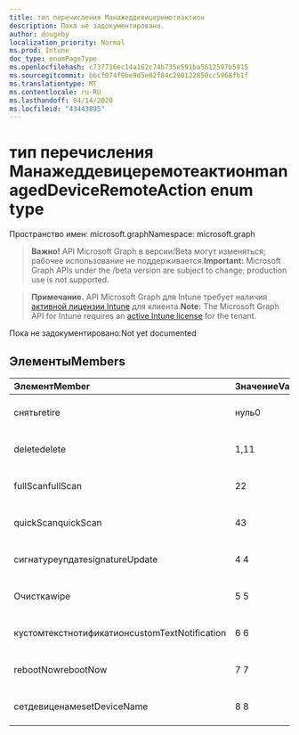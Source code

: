```yaml
---
title: тип перечисления Манажеддевицеремотеактион
description: Пока не задокументировано.
author: dougeby
localization_priority: Normal
ms.prod: Intune
doc_type: enumPageType
ms.openlocfilehash: c737716ec14a162c74b735e591ba5612597b5915
ms.sourcegitcommit: bbcf074f0be9d5e02f84c290122850cc5968fb1f
ms.translationtype: MT
ms.contentlocale: ru-RU
ms.lasthandoff: 04/14/2020
ms.locfileid: "43443895"
---
```

# <a name="manageddeviceremoteaction-enum-type"></a><span data-ttu-id="92fb8-103">тип перечисления Манажеддевицеремотеактион</span><span class="sxs-lookup"><span data-stu-id="92fb8-103">managedDeviceRemoteAction enum type</span></span>

<span data-ttu-id="92fb8-104">Пространство имен: microsoft.graph</span><span class="sxs-lookup"><span data-stu-id="92fb8-104">Namespace: microsoft.graph</span></span>

> <span data-ttu-id="92fb8-105">**Важно!** API Microsoft Graph в версии/Beta могут изменяться; рабочее использование не поддерживается.</span><span class="sxs-lookup"><span data-stu-id="92fb8-105">**Important:** Microsoft Graph APIs under the /beta version are subject to change; production use is not supported.</span></span>

> <span data-ttu-id="92fb8-106">**Примечание.** API Microsoft Graph для Intune требует наличия [активной лицензии Intune](https://go.microsoft.com/fwlink/?linkid=839381) для клиента.</span><span class="sxs-lookup"><span data-stu-id="92fb8-106">**Note:** The Microsoft Graph API for Intune requires an [active Intune license](https://go.microsoft.com/fwlink/?linkid=839381) for the tenant.</span></span>

<span data-ttu-id="92fb8-107">Пока не задокументировано.</span><span class="sxs-lookup"><span data-stu-id="92fb8-107">Not yet documented</span></span>

## <a name="members"></a><span data-ttu-id="92fb8-108">Элементы</span><span class="sxs-lookup"><span data-stu-id="92fb8-108">Members</span></span>
|<span data-ttu-id="92fb8-109">Элемент</span><span class="sxs-lookup"><span data-stu-id="92fb8-109">Member</span></span>|<span data-ttu-id="92fb8-110">Значение</span><span class="sxs-lookup"><span data-stu-id="92fb8-110">Value</span></span>|<span data-ttu-id="92fb8-111">Описание</span><span class="sxs-lookup"><span data-stu-id="92fb8-111">Description</span></span>|
|:---|:---|:---|
|<span data-ttu-id="92fb8-112">снять</span><span class="sxs-lookup"><span data-stu-id="92fb8-112">retire</span></span>|<span data-ttu-id="92fb8-113">нуль</span><span class="sxs-lookup"><span data-stu-id="92fb8-113">0</span></span>|<span data-ttu-id="92fb8-114">Пока не задокументировано.</span><span class="sxs-lookup"><span data-stu-id="92fb8-114">Not yet documented</span></span>|
|<span data-ttu-id="92fb8-115">delete</span><span class="sxs-lookup"><span data-stu-id="92fb8-115">delete</span></span>|<span data-ttu-id="92fb8-116">1,1</span><span class="sxs-lookup"><span data-stu-id="92fb8-116">1</span></span>|<span data-ttu-id="92fb8-117">Пока не задокументировано.</span><span class="sxs-lookup"><span data-stu-id="92fb8-117">Not yet documented</span></span>|
|<span data-ttu-id="92fb8-118">fullScan</span><span class="sxs-lookup"><span data-stu-id="92fb8-118">fullScan</span></span>|<span data-ttu-id="92fb8-119">2</span><span class="sxs-lookup"><span data-stu-id="92fb8-119">2</span></span>|<span data-ttu-id="92fb8-120">Пока не задокументировано.</span><span class="sxs-lookup"><span data-stu-id="92fb8-120">Not yet documented</span></span>|
|<span data-ttu-id="92fb8-121">quickScan</span><span class="sxs-lookup"><span data-stu-id="92fb8-121">quickScan</span></span>|<span data-ttu-id="92fb8-122">4</span><span class="sxs-lookup"><span data-stu-id="92fb8-122">3</span></span>|<span data-ttu-id="92fb8-123">Пока не задокументировано.</span><span class="sxs-lookup"><span data-stu-id="92fb8-123">Not yet documented</span></span>|
|<span data-ttu-id="92fb8-124">сигнатуреупдате</span><span class="sxs-lookup"><span data-stu-id="92fb8-124">signatureUpdate</span></span>|<span data-ttu-id="92fb8-125">4 </span><span class="sxs-lookup"><span data-stu-id="92fb8-125">4</span></span>|<span data-ttu-id="92fb8-126">Пока не задокументировано.</span><span class="sxs-lookup"><span data-stu-id="92fb8-126">Not yet documented</span></span>|
|<span data-ttu-id="92fb8-127">Очистка</span><span class="sxs-lookup"><span data-stu-id="92fb8-127">wipe</span></span>|<span data-ttu-id="92fb8-128">5 </span><span class="sxs-lookup"><span data-stu-id="92fb8-128">5</span></span>|<span data-ttu-id="92fb8-129">Пока не задокументировано.</span><span class="sxs-lookup"><span data-stu-id="92fb8-129">Not yet documented</span></span>|
|<span data-ttu-id="92fb8-130">кустомтекстнотификатион</span><span class="sxs-lookup"><span data-stu-id="92fb8-130">customTextNotification</span></span>|<span data-ttu-id="92fb8-131">6 </span><span class="sxs-lookup"><span data-stu-id="92fb8-131">6</span></span>|<span data-ttu-id="92fb8-132">Пока не задокументировано.</span><span class="sxs-lookup"><span data-stu-id="92fb8-132">Not yet documented</span></span>|
|<span data-ttu-id="92fb8-133">rebootNow</span><span class="sxs-lookup"><span data-stu-id="92fb8-133">rebootNow</span></span>|<span data-ttu-id="92fb8-134">7 </span><span class="sxs-lookup"><span data-stu-id="92fb8-134">7</span></span>|<span data-ttu-id="92fb8-135">Пока не задокументировано.</span><span class="sxs-lookup"><span data-stu-id="92fb8-135">Not yet documented</span></span>|
|<span data-ttu-id="92fb8-136">сетдевиценаме</span><span class="sxs-lookup"><span data-stu-id="92fb8-136">setDeviceName</span></span>|<span data-ttu-id="92fb8-137">8 </span><span class="sxs-lookup"><span data-stu-id="92fb8-137">8</span></span>|<span data-ttu-id="92fb8-138">Пока не задокументировано.</span><span class="sxs-lookup"><span data-stu-id="92fb8-138">Not yet documented</span></span>|




